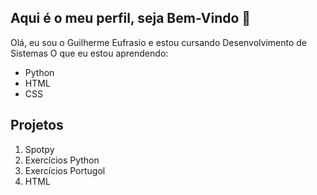 ## Aqui é o meu perfil, seja Bem-Vindo 👋
Olá, eu sou o Guilherme Eufrasio e estou cursando Desenvolvimento de Sistemas
O que eu estou aprendendo:
- Python
- HTML
- CSS

## Projetos 
1. Spotpy
2. Exercícios Python
3. Exercícios Portugol
4. HTML
<!--
**Guilherme-Eufrasio/Guilherme-Eufrasio** is a ✨ _special_ ✨ repository because its `README.md` (this file) appears on your GitHub profile.

Here are some ideas to get you started:

- 🔭 I’m currently working on ...
- 🌱 I’m currently learning ...
- 👯 I’m looking to collaborate on ...
- 🤔 I’m looking for help with ...
- 💬 Ask me about ...
- 📫 How to reach me: ...
- 😄 Pronouns: ...
- ⚡ Fun fact: ...
-->

